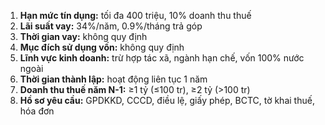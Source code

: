 1. **Hạn mức tín dụng:** tối đa 400 triệu, 10% doanh thu thuế
2. **Lãi suất vay:** 34%/năm, 0.9%/tháng trả góp
3. **Thời gian vay:** không quy định
4. **Mục đích sử dụng vốn:** không quy định
5. **Lĩnh vực kinh doanh:** trừ hợp tác xã, ngành hạn chế, vốn 100% nước ngoài
6. **Thời gian thành lập:** hoạt động liên tục 1 năm
7. **Doanh thu thuế năm N-1:** ≥1 tỷ (≤100 tr), ≥2 tỷ (>100 tr)
8. **Hồ sơ yêu cầu:** GPDKKD, CCCD, điều lệ, giấy phép, BCTC, tờ khai thuế, hóa đơn
